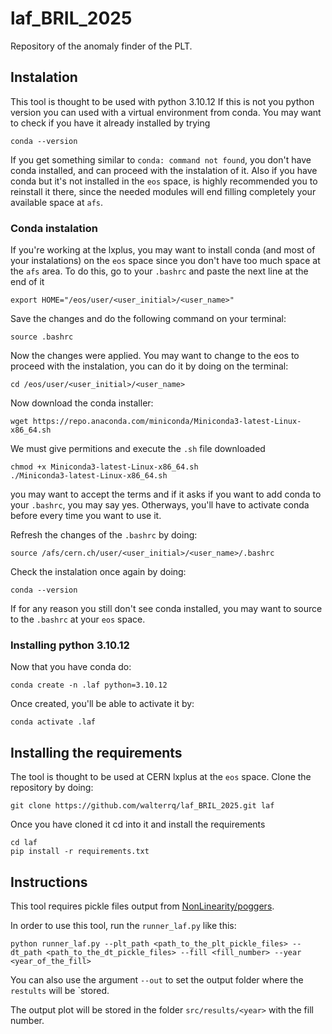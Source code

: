 # laf_BRIL_2025

Repository of the anomaly finder of the PLT.

## Instalation

This tool is thought to be used with python 3.10.12 If this is not you python version you can used with a virtual environment from conda. You may want to check if you have it already installed by trying

```
conda --version
```

If you get something similar to `conda: command not found`, you don't have conda installed, and can proceed with the instalation of it. Also if you have conda but it's not installed in the `eos` space, is highly recommended you to reinstall it there, since the needed modules will end filling completely your available space at `afs`. 

### Conda instalation

If you're working at the lxplus, you may want to install conda (and most of your instalations) on the `eos` space since you don't have too much space at the `afs` area. To do this, go to your `.bashrc` and paste the next line at the end of it 

```
export HOME="/eos/user/<user_initial>/<user_name>"
```

Save the changes and do the following command on your terminal:

```
source .bashrc
```

Now the changes were applied. You may want to change to the eos to proceed with the instalation, you can do it by doing on the terminal:

```
cd /eos/user/<user_initial>/<user_name>
```

Now download the conda installer:

```
wget https://repo.anaconda.com/miniconda/Miniconda3-latest-Linux-x86_64.sh
```

We must give permitions and execute the `.sh` file downloaded

```
chmod +x Miniconda3-latest-Linux-x86_64.sh
./Miniconda3-latest-Linux-x86_64.sh
```

you may want to accept the terms and if it asks if you want to add conda to your `.bashrc`, you may say yes. Otherways, you'll have to activate conda before every time you want to use it.

Refresh the changes of the `.bashrc` by doing:

```
source /afs/cern.ch/user/<user_initial>/<user_name>/.bashrc
```

Check the instalation once again by doing:

```
conda --version
```

If for any reason you still don't see conda installed, you may want to source to the `.bashrc` at your `eos` space.

### Installing python 3.10.12

Now that you have conda do:

```
conda create -n .laf python=3.10.12
```

Once created, you'll be able to activate it by:

```
conda activate .laf
```

## Installing the requirements

The tool is thought to be used at CERN lxplus at the `eos` space. Clone the repository by doing:

```
git clone https://github.com/walterrq/laf_BRIL_2025.git laf
```

Once you have cloned it cd into it and install the requirements

```
cd laf
pip install -r requirements.txt
```


## Instructions

This tool requires pickle files output from [NonLinearity/poggers](https://gitlab.cern.ch/flpereir/nonlinearity/-/tree/master/poggers?ref_type=heads). 

In order to use this tool, run the `runner_laf.py` like this:

```
python runner_laf.py --plt_path <path_to_the_plt_pickle_files> --dt_path <path_to_the_dt_pickle_files> --fill <fill_number> --year <year_of_the_fill>
```

You can also use the argument `--out` to set the output folder where the `restults` will be `stored.

The output plot will be stored in the folder `src/results/<year>` with the fill number.
